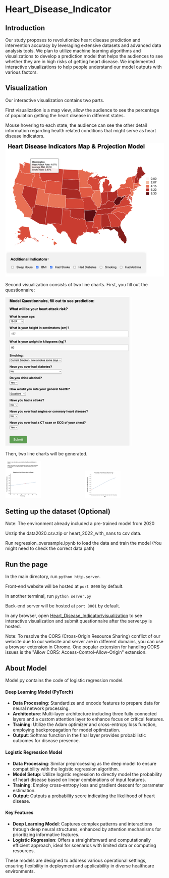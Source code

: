 # Heart_Disease_Indicator

## Introduction

Our study proposes to revolutionize heart disease prediction and intervention accuracy by leveraging extensive datasets and advanced data analysis tools. We plan to utilize machine learning algorithms and visualizations to develop a prediction model that helps the audiences to see whether they are in high risks of getting heart disease. We implemented interactive visualizations to help people understand our model outputs with various factors.

## Visualization

Our interactive visualization contains two parts.

First visualization is a map view, allow the audience to see the percentage of population getting the heart disease in different states.

Mouse hovering to each state, the audience can see the other detail information regarding health related conditions that might serve as heart disease indicators.

<img src="assets/map.png" alt="Map with tool tip" style="width: 700px; height: auto;">



<!-- include screenshot here -->

Second visualization consists of two line charts. First, you fill out the questionnaire:

<img src="assets/questions.png" alt="Map with tool tip" style="width: 400px; height: auto;">


Then, two line charts will be generated.

<div style="display: grid; grid-template-columns: 1fr 1fr; align-items: end;">
    <img src="assets/weight.png" alt="Probability with respect to weight" style="width: 45%; height: auto;">
    <img src="assets/age.png" alt="Probability with respect to age" style="width: 45%; height: auto;">
</div>




## Setting up the dataset (Optional)

Note: The environment already included a pre-trained model from 2020

Unzip the data2020.csv.zip or heart_2022_with_nans to csv data. 

Run regression_oversample.ipynb to load the data and train the model (You might need to check the correct data path)



## Run the page

In the main directory, run `python http.server`.

Front-end website will be hosted at `port 8000` by default.

In another terminal, run `python server.py`

Back-end server will be hosted at `port 8001` by default.

In any browser, open [Heart_Disease_Indicator/visualization](http://localhost:8000/Heart_Disease_Indicator/visualization/) to see interactive visualization and submit questionnaire after the server.py is hosted.

Note: To resolve the CORS (Cross-Origin Resource Sharing) conflict of our website due to our website and server are in different domains, you can use a browser extension in Chrome. One popular extension for handling CORS issues is the "Allow CORS: Access-Control-Allow-Origin" extension.



## About Model

Model.py contains the code of logistic regression model.  

#### Deep Learning Model (PyTorch)

- **Data Processing**: Standardize and encode features to prepare data for neural network processing.
- **Architecture**: Multi-layer architecture including three fully connected layers and a custom attention layer to enhance focus on critical features.
- **Training**: Utilize the Adam optimizer and cross-entropy loss function, employing backpropagation for model optimization.
- **Output**: Softmax function in the final layer provides probabilistic outcomes for disease presence.

#### Logistic Regression Model

- **Data Processing**: Similar preprocessing as the deep model to ensure compatibility with the logistic regression algorithm.
- **Model Setup**: Utilize logistic regression to directly model the probability of heart disease based on linear combinations of input features.
- **Training**: Employ cross-entropy loss and gradient descent for parameter estimation.
- **Output**: Outputs a probability score indicating the likelihood of heart disease.

#### Key Features

- **Deep Learning Model**: Captures complex patterns and interactions through deep neural structures, enhanced by attention mechanisms for prioritizing informative features.
- **Logistic Regression**: Offers a straightforward and computationally efficient approach, ideal for scenarios with limited data or computing resources.

These models are designed to address various operational settings, ensuring flexibility in deployment and applicability in diverse healthcare environments.

